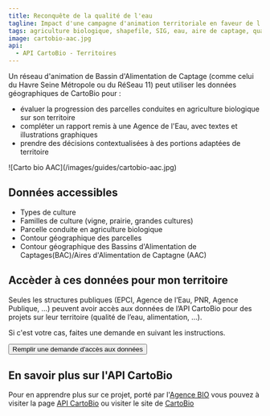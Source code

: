 ```yaml
---
title: Reconquête de la qualité de l'eau
tagline: Impact d'une campagne d'animation territoriale en faveur de l'agriculture biologique
tags: agriculture biologique, shapefile, SIG, eau, aire de captage, qualité de l'eau
image: cartobio-aac.jpg
api:
  - API CartoBio - Territoires
---
```


Un réseau d'animation de Bassin d'Alimentation de Captage (comme <External href="https://www.lehavreseinemetropole.fr/amonservice/theme/cycle-de-leau">celui du Havre Seine Métropole</External> ou <External href="https://www.ladepeche.fr/2019/10/06/distribution-deau-199-communes-forment-le-reseau11,8461541.php"> du RéSeau 11</External>) peut utiliser les données géographiques de <External href='https://cartobio.org'>CartoBio</External> pour :

- évaluer la progression des parcelles conduites en agriculture biologique sur son territoire
- compléter un rapport remis à une Agence de l'Eau, avec textes et illustrations graphiques
- prendre des décisions contextualisées à des portions adaptées de territoire

<Centered>
![Carto bio AAC](/images/guides/cartobio-aac.jpg)
</Centered>

## Données accessibles

- Types de culture
- Familles de culture (vigne, prairie, grandes cultures)
- Parcelle conduite en agriculture biologique
- Contour géographique des parcelles
- Contour géographique des Bassins d'Alimentation de Captages(BAC)/Aires d'Alimentation de Captagne (AAC)

## Accèder à ces données pour mon territoire

Seules les structures publiques (EPCI, Agence de l’Eau, PNR, Agence Publique, …) peuvent avoir accès aux données de l’API CartoBio pour des projets sur leur territoire (qualité de l’eau, alimentation, …).

Si c'est votre cas, faites une demande en suivant les instructions.

<NextSteps />
<Button href="https://datapass.api.gouv.fr/cartobio">Remplir une demande d'accès aux données</Button>

## En savoir plus sur l'API CartoBio

Pour en apprendre plus sur ce projet, porté par l'[Agence BIO](https://www.agencebio.org/) vous pouvez à visiter la page [API CartoBio](https://api.gouv.fr/les-api/api_cartobio_territoires) ou visiter le site de [CartoBio](https://cartobio.org)

